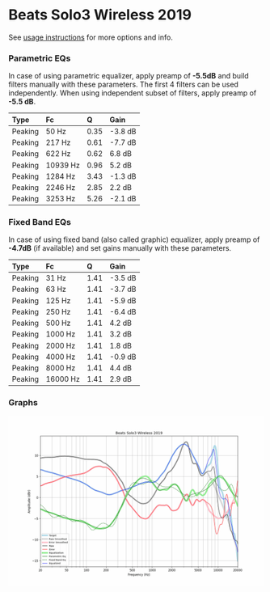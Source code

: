 # Beats Solo3 Wireless 2019
See [usage instructions](https://github.com/jaakkopasanen/AutoEq#usage) for more options and info.

### Parametric EQs
In case of using parametric equalizer, apply preamp of **-5.5dB** and build filters manually
with these parameters. The first 4 filters can be used independently.
When using independent subset of filters, apply preamp of **-5.5 dB**.

| Type    | Fc       |    Q | Gain    |
|:--------|:---------|:-----|:--------|
| Peaking | 50 Hz    | 0.35 | -3.8 dB |
| Peaking | 217 Hz   | 0.61 | -7.7 dB |
| Peaking | 622 Hz   | 0.62 | 6.8 dB  |
| Peaking | 10939 Hz | 0.96 | 5.2 dB  |
| Peaking | 1284 Hz  | 3.43 | -1.3 dB |
| Peaking | 2246 Hz  | 2.85 | 2.2 dB  |
| Peaking | 3253 Hz  | 5.26 | -2.1 dB |

### Fixed Band EQs
In case of using fixed band (also called graphic) equalizer, apply preamp of **-4.7dB**
(if available) and set gains manually with these parameters.

| Type    | Fc       |    Q | Gain    |
|:--------|:---------|:-----|:--------|
| Peaking | 31 Hz    | 1.41 | -3.5 dB |
| Peaking | 63 Hz    | 1.41 | -3.7 dB |
| Peaking | 125 Hz   | 1.41 | -5.9 dB |
| Peaking | 250 Hz   | 1.41 | -6.4 dB |
| Peaking | 500 Hz   | 1.41 | 4.2 dB  |
| Peaking | 1000 Hz  | 1.41 | 3.2 dB  |
| Peaking | 2000 Hz  | 1.41 | 1.8 dB  |
| Peaking | 4000 Hz  | 1.41 | -0.9 dB |
| Peaking | 8000 Hz  | 1.41 | 4.4 dB  |
| Peaking | 16000 Hz | 1.41 | 2.9 dB  |

### Graphs
![](./Beats%20Solo3%20Wireless%202019.png)